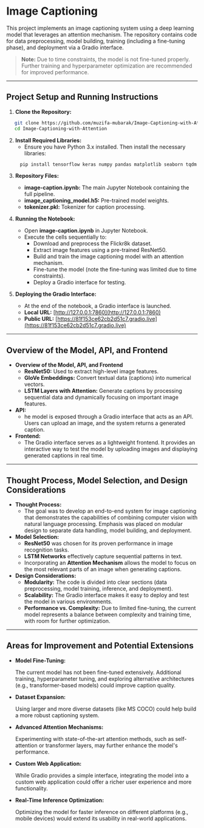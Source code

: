 # Image Captioning 

This project implements an image captioning system using a deep learning model that leverages an attention mechanism. The repository contains code for data preprocessing, model building, training (including a fine-tuning phase), and deployment via a Gradio interface.

> **Note:** Due to time constraints, the model is not fine-tuned properly. Further training and hyperparameter optimization are recommended for improved performance.

---

## Project Setup and Running Instructions

1. **Clone the Repository:**
```bash
   git clone https://github.com/muzifa-mubarak/Image-Captioning-with-Attention.git
   cd Image-Captioning-with-Attention
```

2. **Install Required Libraries:**
   - Ensure you have Python 3.x installed. Then install the necessary libraries:
```bash
     pip install tensorflow keras numpy pandas matplotlib seaborn tqdm gradio
```
3. **Repository Files:**
   - **image-caption.ipynb:** The main Jupyter Notebook containing the full pipeline.
   - **image_captioning_model.h5:** Pre-trained model weights.
   - **tokenizer.pkl:** Tokenizer for caption processing.

4. **Running the Notebook:**
   - Open **image-caption.ipynb** in Jupyter Notebook.
   - Execute the cells sequentially to:
       * Download and preprocess the Flickr8k dataset.
       * Extract image features using a pre-trained ResNet50.
       * Build and train the image captioning model with an attention mechanism.
       * Fine-tune the model (note the fine-tuning was limited due to time constraints).
       * Deploy a Gradio interface for testing.
5. **Deploying the Gradio Interface:**
   - At the end of the notebook, a Gradio interface is launched.
   - **Local URL:** [http://127.0.0.1:7860](http://127.0.0.1:7860)
   - **Public URL:** [https://81f153ce62cb2d51c7.gradio.live](https://81f153ce62cb2d51c7.gradio.live)

___
## Overview of the Model, API, and Frontend
- **Overview of the Model, API, and Frontend**
    - **ResNet50:** Used to extract high-level image features.
    - **GloVe Embeddings:** Convert textual data (captions) into numerical vectors.
    - **LSTM Layers with Attention:** Generate captions by processing sequential data and dynamically focusing on important image features.
- **API:**
    - he model is exposed through a Gradio interface that acts as an API. Users can upload an image, and the system returns a generated caption.
- **Frontend:**
    - The Gradio interface serves as a lightweight frontend. It provides an interactive way to test the model by uploading images and displaying generated captions in real time.

---
## Thought Process, Model Selection, and Design Considerations
- **Thought Process:**
    - The goal was to develop an end-to-end system for image captioning that demonstrates the capabilities of combining computer vision with natural language processing. Emphasis was placed on modular design to separate data handling, model building, and deployment.
- **Model Selection:**
    - **ResNet50** was chosen for its proven performance in image recognition tasks.
    - **LSTM Networks** effectively capture sequential patterns in text.
    - Incorporating an **Attention Mechanism** allows the model to focus on the most relevant parts of an image when generating captions.
- **Design Considerations:**
    - **Modularity:** The code is divided into clear sections (data preprocessing, model training, inference, and deployment).
    - **Scalability:** The Gradio interface makes it easy to deploy and test the model in various environments.
    - **Performance vs. Complexity:** Due to limited fine-tuning, the current model represents a balance between complexity and training time, with room for further optimization.
---
## Areas for Improvement and Potential Extensions
- **Model Fine-Tuning:**
<ul>The current model has not been fine-tuned extensively. Additional training, hyperparameter tuning, and exploring alternative architectures (e.g., transformer-based models) could improve caption quality.</ul>

- **Dataset Expansion:**
<ul>Using larger and more diverse datasets (like MS COCO) could help build a more robust captioning system.</ul>

- **Advanced Attention Mechanisms:**
<ul>Experimenting with state-of-the-art attention methods, such as self-attention or transformer layers, may further enhance the model's performance.</ul>

- **Custom Web Application:**
<ul>While Gradio provides a simple interface, integrating the model into a custom web application could offer a richer user experience and more functionality.</ul>

- **Real-Time Inference Optimization:**
<ul>Optimizing the model for faster inference on different platforms (e.g., mobile devices) would extend its usability in real-world applications.</ul>



